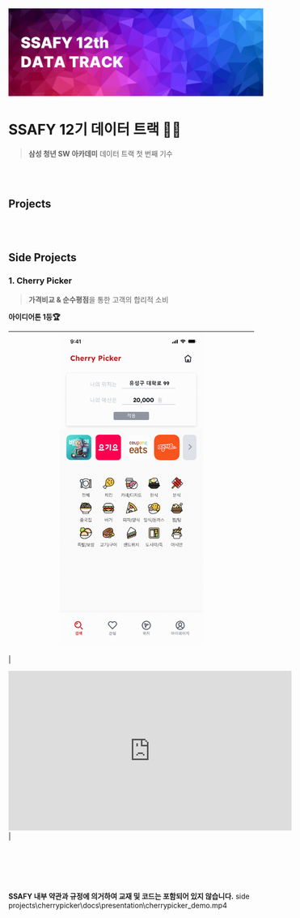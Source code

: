 ![img](./docs/logo.png)
---
# SSAFY 12기 데이터 트랙 👨‍💻
 >**삼성 청년 SW 아카데미**
 데이터 트랙 첫 번째 기수

<br />
<br />

## Projects

<br />
<br />

## Side Projects
### 1. Cherry Picker
> **가격비교 & 순수평점**을 통한 고객의 합리적 소비

**아이디어톤 1등🏆**

|<img src="./sideProjects/cherrypicker/docs/presentation/all_images.gif" width="60%">|
|---|
|
<iframe width="560" height="315" src="https://www.youtube.com/embed/ID-5doH8Nw4" frameborder="0" allow="accelerometer; autoplay; clipboard-write; encrypted-media; gyroscope; picture-in-picture" allowfullscreen></iframe>
 |

<br />
<br />
<br />
<br />
<br />
<br />

**SSAFY 내부 약관과 규정에 의거하여 교재 및 코드는 포함되어 있지 않습니다.**
side projects\cherrypicker\docs\presentation\cherrypicker_demo.mp4
